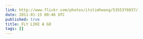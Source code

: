 ```yaml
---
link: http://www.flickr.com/photos/itstimhwang/5355376037/
date: 2011-01-15 00:46 UTC
published: true
title: FLY LIKE A G8
tags: []
---
```



